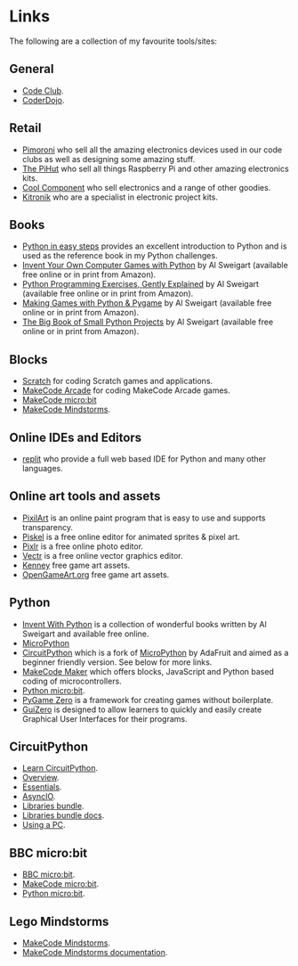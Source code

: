 # Links

The following are a collection of my favourite tools/sites:

## General

* [Code Club](https://codeclub.org).
* [CoderDojo](https://coderdojo.com).
  
## Retail

* [Pimoroni](https://shop.pimoroni.com/) who sell all the amazing electronics devices used in our code clubs as well as designing some amazing stuff.
* [The PiHut](https://thepihut.com/) who sell all things Raspberry Pi and other amazing electronics kits.
* [Cool Component](https://coolcomponents.co.uk/) who sell electronics and a range of other goodies.
* [Kitronik](https://kitronik.co.uk/) who are a specialist in electronic project kits.

## Books

* [Python in easy steps](https://www.amazon.co.uk/Python-easy-steps-2nd-covers/dp/1840788127) provides an excellent introduction to Python and is used as the reference book in my Python challenges.
* [Invent Your Own Computer Games with Python](https://inventwithpython.com/invent4thed/) by Al Sweigart (available free online or in print from Amazon).
* [Python Programming Exercises, Gently Explained](https://inventwithpython.com/pythongently/) by Al Sweigart (available free online or in print from Amazon).
* [Making Games with Python & Pygame](https://inventwithpython.com/pygame/) by Al Sweigart (available free online or in print from Amazon).
* [The Big Book of Small Python Projects](https://inventwithpython.com/bigbookpython/) by Al Sweigart (available free online or in print from Amazon).

## Blocks

* [Scratch](https://scratch.mit.edu/) for coding Scratch games and applications.
* [MakeCode Arcade](https://arcade.makecode.com/) for coding MakeCode Arcade games.
* [MakeCode micro:bit](https://makecode.microbit.org/)
* [MakeCode Mindstorms](https://makecode.mindstorms.com/).

## Online IDEs and Editors

* [replit](https://replit.com/) who provide a full web based IDE for Python and many other languages.

## Online art tools and assets

* [PixilArt](https://www.pixilart.com/draw) is an online paint program that is easy to use and supports transparency.
* [Piskel](https://www.piskelapp.com/) is a free online editor for animated sprites & pixel art.
* [Pixlr](https://pixlr.com/) is a free online photo editor.
* [Vectr](https://vectr.com/#) is a free online vector graphics editor.
* [Kenney](https://kenney.nl/assets) free game art assets.
* [OpenGameArt.org](https://opengameart.org/) free game art assets.

## Python

* [Invent With Python](https://inventwithpython.com/) is a collection of wonderful books written by Al Sweigart and available free online.
* [MicroPython](https://micropython.org/)
* [CircuitPython](https://circuitpython.org/) which is a fork of [MicroPython](https://micropython.org/) by AdaFruit and aimed as a beginner friendly version. See below for more links.
* [MakeCode Maker](https://maker.makecode.com/) which offers blocks, JavaScript and Python based coding of microcontrollers.
* [Python micro:bit](https://python.microbit.org/v/3).
* [PyGame Zero](https://pygame-zero.readthedocs.io/en/stable/index.html) is a framework for creating games without boilerplate.
* [GuiZero](https://lawsie.github.io/guizero/) is designed to allow learners to quickly and easily create Graphical User Interfaces for their programs.

## CircuitPython

* [Learn CircuitPython](https://learn.adafruit.com/).
* [Overview](https://learn.adafruit.com/welcome-to-circuitpython/overview).
* [Essentials](https://learn.adafruit.com/circuitpython-essentials).
* [AsyncIO](https://learn.adafruit.com/cooperative-multitasking-in-circuitpython-with-asyncio).
* [Libraries bundle](https://circuitpython.org/libraries).
* [Libraries bundle docs](https://docs.circuitpython.org/projects/bundle/en/latest/drivers.html).
* [Using a PC](https://learn.adafruit.com/circuitpython-libraries-on-any-computer-with-raspberry-pi-pico).

## BBC micro:bit

* [BBC micro:bit](https://microbit.org/).
* [MakeCode micro:bit](https://makecode.microbit.org/).
* [Python micro:bit](https://python.microbit.org/v/3).

## Lego Mindstorms

* [MakeCode Mindstorms](https://makecode.mindstorms.com/).
* [MakeCode Mindstorms documentation](https://makecode.mindstorms.com/about).
